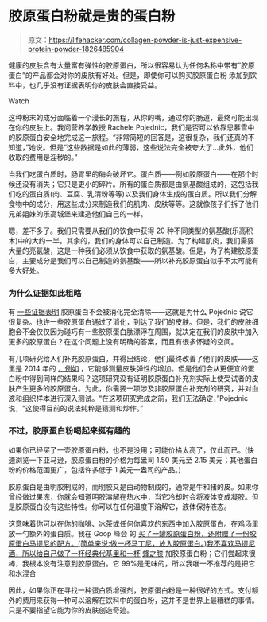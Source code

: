 # 胶原蛋白粉就是贵的蛋白粉

> 原文：<https://lifehacker.com/collagen-powder-is-just-expensive-protein-powder-1826485904>

健康的皮肤含有大量富有弹性的胶原蛋白，所以很容易认为任何名称中带有“胶原蛋白”的产品都会对你的皮肤有好处。但是，即使你可以购买胶原蛋白粉 添加到饮料中，也几乎没有证据表明你的皮肤会直接受益。

Watch

这种粉末的成分面临着一个漫长的旅程，从你的嘴，通过你的肠道，最终可能出现在你的皮肤上。我问营养学教授 Rachele Pojednic，我们是否可以依靠思慕雪中的胶原蛋白安全地完成这一旅程。“非常简短的回答是，这很复杂，我们还真的不知道，”她说。但是“这些数据是如此的薄弱，这些说法完全被夸大了...此外，他们收取的费用是淫秽的。”

当我们吃蛋白质时，肠胃里的酶会破坏它。蛋白质——例如胶原蛋白——在那个时候还没有消失；它只是更小的碎片。所有的蛋白质都是由氨基酸组成的，这包括我们吃的蛋白质(肉、豆腐、乳清粉等等)以及我们身体生成的蛋白质。所以我们分解食物中的成分，用这些成分来制造我们的肌肉、皮肤等等。这就像孩子们拆了他们兄弟姐妹的乐高城堡来建造他们自己的一样。

嗯，差不多了。我们只需要从我们的饮食中获得 20 种不同类型的氨基酸(乐高积木)中的大约一半。其余的，我们的身体可以自己制造。为了构建肌肉，我们需要大量的亮氨酸，这是一种我们必须从饮食中获取的氨基酸。但是，为了构建胶原蛋白，主要成分是我们可以自己制造的氨基酸——所以补充胶原蛋白似乎不太可能有多大好处。

### 为什么证据如此粗略

有 [一些证据表明](https://benthamopen.com/contents/pdf/TONUTRAJ/TONUTRAJ-8-29.pdf) 胶原蛋白不会被消化完全清除——这就是为什么 Pojednic 说它很复杂。也许一些胶原蛋白通过了消化，到达了我们的皮肤。但是，我们的皮肤细胞会不会仅仅因为碰巧有一些胶原蛋白肽漂浮在周围，就决定在我们的皮肤中加入更多的胶原蛋白？在这个问题上没有明确的答案，而且有很多怀疑的空间。

有几项研究给人们补充胶原蛋白，并得出结论，他们最终改善了他们的皮肤——这里是 2014 年的 [，例如](https://www.ncbi.nlm.nih.gov/pubmed/23949208) ，它能够测量皮肤弹性的增加。但是他们会从更便宜的蛋白粉中得到同样的结果吗？这项研究没有证明胶原蛋白补充剂实际上使受试者的皮肤产生更多的胶原蛋白。为此，你需要一项涉及非胶原蛋白补充剂的研究，并对血液和组织样本进行深入测试。“在这项研究完成之前，我们无法确定，”Pojednic 说，“这使得目前的说法纯粹是猜测和炒作。”

### 不过，胶原蛋白粉喝起来挺有趣的

如果你已经买了一壶胶原蛋白粉，也不是没用；可能价格太高了，仅此而已。(快速浏览一下亚马逊，胶原蛋白粉的价格为每盎司 1.50 美元至 2.15 美元；其他蛋白粉的价格范围更广，包括许多低于 1 美元一盎司的产品。)

胶原蛋白是由明胶制成的，而明胶又是由动物制成的，通常是牛和猪的皮。如果你曾经做过果冻，你就会知道明胶溶解在热水中，当它冷却时会将液体变成凝胶。但是胶原蛋白没有这些特性。你可以在任何温度下溶解它，液体保持液态。

这意味着你可以在你的咖啡、冰茶或任何你喜欢的东西中加入胶原蛋白。在鸡汤里放一勺额外的蛋白质。我在 Goop 峰会 的 [买了一罐胶原蛋白粉，还附赠了一份胶原蛋白马提尼的配方。(简单来说:做一杯马丁尼，放入胶原蛋白。)我不喜欢马提尼酒，所以给自己做了一杯经典代基里和一杯](https://vitals.lifehacker.com/i-went-on-a-quest-for-legit-health-tips-at-gwyneth-s-go-1796136053) [蜂之膝](https://lifehacker.com/3-ingredient-happy-hour-the-bees-knees-1796370002) 加胶原蛋白粉；它们尝起来很棒，我根本没有注意到胶原蛋白。它 99%是无味的，所以我唯一不推荐的是把它和水混合

因此，如果你正在寻找一种蛋白质增强剂，胶原蛋白粉是一种很好的方式。支付额外的费用来获得一种可以溶解在饮料中的蛋白粉，这并不是世界上最糟糕的事情。只是不要指望它能为你的皮肤创造奇迹。